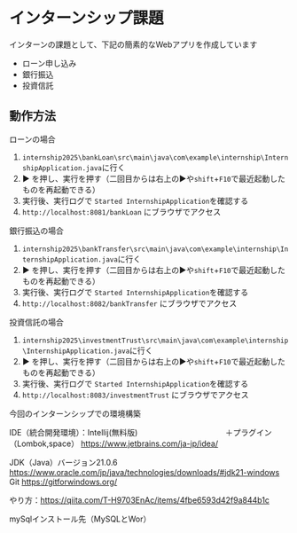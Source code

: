 # インターンシップ課題
インターンの課題として、下記の簡素的なWebアプリを作成しています
- ローン申し込み
- 銀行振込
- 投資信託

## 動作方法
ローンの場合
1. `internship2025\bankLoan\src\main\java\com\example\internship\InternshipApplication.java`に行く
2. ▶ を押し、実行を押す（二回目からは右上の▶や`shift`+`F10`で最近起動したものを再起動できる）
3. 実行後、実行ログで `Started InternshipApplication`を確認する
4. `http://localhost:8081/bankLoan` にブラウザでアクセス
   
銀行振込の場合
1. `internship2025\bankTransfer\src\main\java\com\example\internship\InternshipApplication.java`に行く
2. ▶ を押し、実行を押す（二回目からは右上の▶や`shift`+`F10`で最近起動したものを再起動できる）
3. 実行後、実行ログで `Started InternshipApplication`を確認する
4. `http://localhost:8082/bankTransfer` にブラウザでアクセス

投資信託の場合
1. `internship2025\investmentTrust\src\main\java\com\example\internship\InternshipApplication.java`に行く
2. ▶ を押し、実行を押す（二回目からは右上の▶や`shift`+`F10`で最近起動したものを再起動できる）
3. 実行後、実行ログで `Started InternshipApplication`を確認する
4. `http://localhost:8083/investmentTrust` にブラウザでアクセス


今回のインターンシップでの環境構築

IDE（統合開発環境）：Intellij(無料版)
　　　　　　　　　　　＋プラグイン（Lombok,space）
          https://www.jetbrains.com/ja-jp/idea/

JDK（Java）バージョン21.0.6 https://www.oracle.com/jp/java/technologies/downloads/#jdk21-windows
Git   https://gitforwindows.org/

やり方：https://qiita.com/T-H9703EnAc/items/4fbe6593d42f9a844b1c

mySqlインストール先（MySQLとWor）
